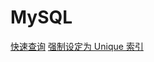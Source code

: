 # MySQL

[快速查询](%E5%BF%AB%E9%80%9F%E6%9F%A5%E8%AF%A2.md)
[强制设定为 Unique 索引](%E5%BC%BA%E5%88%B6%E8%AE%BE%E5%AE%9A%E4%B8%BA%20Unique%20%E7%B4%A2%E5%BC%95.md)
